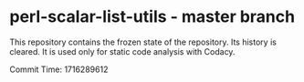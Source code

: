 # perl-scalar-list-utils - master branch

This repository contains the frozen state of the repository.
Its history is cleared. It is used only for static code
analysis with Codacy.

Commit Time: 1716289612
